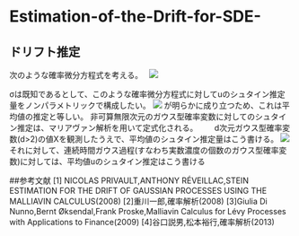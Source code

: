 # Estimation-of-the-Drift-for-SDE-
## ドリフト推定
次のような確率微分方程式を考える。  
<img src="https://latex.codecogs.com/gif.latex?dX_t=\dot{u}_tdt+\sigma&space;dW_t" />

σは既知であるとして、このような確率微分方程式に対してuのシュタイン推定量をノンパラメトリックで構成したい。
<img src="https://latex.codecogs.com/gif.latex?E[X_t]=u_t" />
が明らかに成り立つため、これは平均値の推定と等しい。
非可算無限次元のガウス型確率変数に対してのシュタイン推定は、マリアヴァン解析を用いて定式化される。
　  
d次元ガウス型確率変数(d>2)の値Xを観測したうえで、平均値のシュタイン推定量はこう書ける。
<img src="https://latex.codecogs.com/gif.latex?\hat{\mu}=X+\frac{2-d}{||X||}X" />
それに対して、連続時間ガウス過程(すなわち実数濃度の個数のガウス型確率変数)に対しては、平均値uのシュタイン推定はこう書ける


##参考文献
[1] NICOLAS PRIVAULT,ANTHONY RÉVEILLAC,STEIN ESTIMATION FOR THE DRIFT OF GAUSSIAN PROCESSES USING THE MALLIAVIN CALCULUS(2008)
[2]重川一郎,確率解析(2008)
[3]Giulia Di Nunno,Bernt Øksendal,Frank Proske,Malliavin Calculus for Lévy Processes with Applications to Finance(2009)
[4]谷口説男,松本裕行,確率解析(2013)
